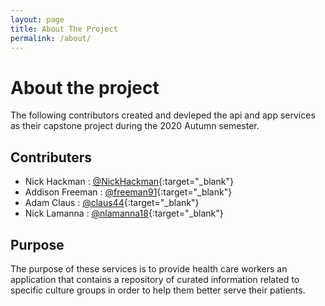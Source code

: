 ```yaml
---
layout: page
title: About The Project
permalink: /about/
---
```


# About the project

The following contributors created and devleped the api and app services as their capstone project during the 2020 Autumn semester.

## Contributers

- Nick Hackman : [@NickHackman](https://github.com/NickHackman){:target="_blank"}
- Addison Freeman : [@freeman91](https://github.com/freeman91){:target="_blank"}
- Adam Claus : [@claus44](https://github.com/claus44){:target="_blank"}
- Nick Lamanna : [@nlamanna18](https://github.com/nlamanna18){:target="_blank"}


## Purpose

The purpose of these services is to provide health care workers an application that contains a repository of curated information related to specific culture groups in order to help them better serve their patients.

